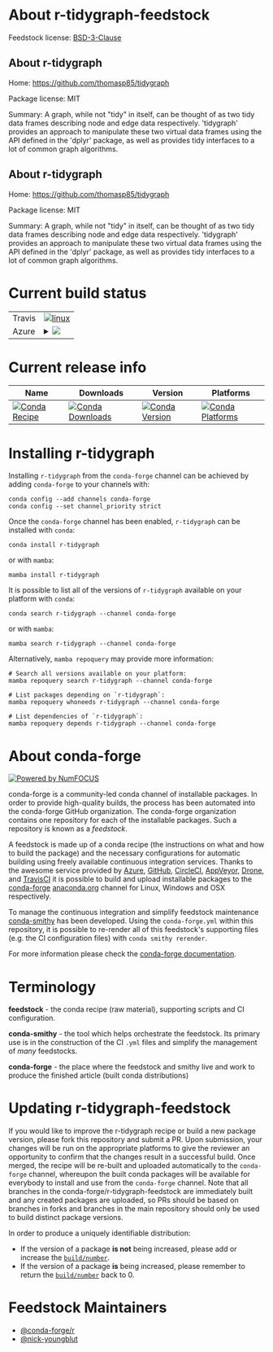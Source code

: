 About r-tidygraph-feedstock
===========================

Feedstock license: [BSD-3-Clause](https://github.com/conda-forge/r-tidygraph-feedstock/blob/main/LICENSE.txt)


About r-tidygraph
-----------------

Home: https://github.com/thomasp85/tidygraph

Package license: MIT

Summary: A graph, while not "tidy" in itself, can be thought of as two tidy data frames describing node and edge data respectively. 'tidygraph' provides an approach to manipulate these two virtual data frames using the API defined in the 'dplyr' package, as well as provides tidy interfaces to  a lot of common graph algorithms.

About r-tidygraph
-----------------

Home: https://github.com/thomasp85/tidygraph

Package license: MIT

Summary: A graph, while not "tidy" in itself, can be thought of as two tidy data frames describing node and edge data respectively. 'tidygraph' provides an approach to manipulate these two virtual data frames using the API defined in the 'dplyr' package, as well as provides tidy interfaces to  a lot of common graph algorithms.

Current build status
====================


<table><tr>
    <td>Travis</td>
    <td>
      <a href="https://app.travis-ci.com/conda-forge/r-tidygraph-feedstock">
        <img alt="linux" src="https://img.shields.io/travis/com/conda-forge/r-tidygraph-feedstock/main.svg?label=Linux">
      </a>
    </td>
  </tr>
    
  <tr>
    <td>Azure</td>
    <td>
      <details>
        <summary>
          <a href="https://dev.azure.com/conda-forge/feedstock-builds/_build/latest?definitionId=1729&branchName=main">
            <img src="https://dev.azure.com/conda-forge/feedstock-builds/_apis/build/status/r-tidygraph-feedstock?branchName=main">
          </a>
        </summary>
        <table>
          <thead><tr><th>Variant</th><th>Status</th></tr></thead>
          <tbody><tr>
              <td>linux_64_r_base4.2</td>
              <td>
                <a href="https://dev.azure.com/conda-forge/feedstock-builds/_build/latest?definitionId=1729&branchName=main">
                  <img src="https://dev.azure.com/conda-forge/feedstock-builds/_apis/build/status/r-tidygraph-feedstock?branchName=main&jobName=linux&configuration=linux%20linux_64_r_base4.2" alt="variant">
                </a>
              </td>
            </tr><tr>
              <td>linux_64_r_base4.3</td>
              <td>
                <a href="https://dev.azure.com/conda-forge/feedstock-builds/_build/latest?definitionId=1729&branchName=main">
                  <img src="https://dev.azure.com/conda-forge/feedstock-builds/_apis/build/status/r-tidygraph-feedstock?branchName=main&jobName=linux&configuration=linux%20linux_64_r_base4.3" alt="variant">
                </a>
              </td>
            </tr><tr>
              <td>linux_aarch64_r_base4.2</td>
              <td>
                <a href="https://dev.azure.com/conda-forge/feedstock-builds/_build/latest?definitionId=1729&branchName=main">
                  <img src="https://dev.azure.com/conda-forge/feedstock-builds/_apis/build/status/r-tidygraph-feedstock?branchName=main&jobName=linux&configuration=linux%20linux_aarch64_r_base4.2" alt="variant">
                </a>
              </td>
            </tr><tr>
              <td>linux_aarch64_r_base4.3</td>
              <td>
                <a href="https://dev.azure.com/conda-forge/feedstock-builds/_build/latest?definitionId=1729&branchName=main">
                  <img src="https://dev.azure.com/conda-forge/feedstock-builds/_apis/build/status/r-tidygraph-feedstock?branchName=main&jobName=linux&configuration=linux%20linux_aarch64_r_base4.3" alt="variant">
                </a>
              </td>
            </tr><tr>
              <td>linux_ppc64le_r_base4.2</td>
              <td>
                <a href="https://dev.azure.com/conda-forge/feedstock-builds/_build/latest?definitionId=1729&branchName=main">
                  <img src="https://dev.azure.com/conda-forge/feedstock-builds/_apis/build/status/r-tidygraph-feedstock?branchName=main&jobName=linux&configuration=linux%20linux_ppc64le_r_base4.2" alt="variant">
                </a>
              </td>
            </tr><tr>
              <td>linux_ppc64le_r_base4.3</td>
              <td>
                <a href="https://dev.azure.com/conda-forge/feedstock-builds/_build/latest?definitionId=1729&branchName=main">
                  <img src="https://dev.azure.com/conda-forge/feedstock-builds/_apis/build/status/r-tidygraph-feedstock?branchName=main&jobName=linux&configuration=linux%20linux_ppc64le_r_base4.3" alt="variant">
                </a>
              </td>
            </tr><tr>
              <td>osx_64_r_base4.2</td>
              <td>
                <a href="https://dev.azure.com/conda-forge/feedstock-builds/_build/latest?definitionId=1729&branchName=main">
                  <img src="https://dev.azure.com/conda-forge/feedstock-builds/_apis/build/status/r-tidygraph-feedstock?branchName=main&jobName=osx&configuration=osx%20osx_64_r_base4.2" alt="variant">
                </a>
              </td>
            </tr><tr>
              <td>osx_64_r_base4.3</td>
              <td>
                <a href="https://dev.azure.com/conda-forge/feedstock-builds/_build/latest?definitionId=1729&branchName=main">
                  <img src="https://dev.azure.com/conda-forge/feedstock-builds/_apis/build/status/r-tidygraph-feedstock?branchName=main&jobName=osx&configuration=osx%20osx_64_r_base4.3" alt="variant">
                </a>
              </td>
            </tr><tr>
              <td>osx_arm64_r_base4.2</td>
              <td>
                <a href="https://dev.azure.com/conda-forge/feedstock-builds/_build/latest?definitionId=1729&branchName=main">
                  <img src="https://dev.azure.com/conda-forge/feedstock-builds/_apis/build/status/r-tidygraph-feedstock?branchName=main&jobName=osx&configuration=osx%20osx_arm64_r_base4.2" alt="variant">
                </a>
              </td>
            </tr><tr>
              <td>osx_arm64_r_base4.3</td>
              <td>
                <a href="https://dev.azure.com/conda-forge/feedstock-builds/_build/latest?definitionId=1729&branchName=main">
                  <img src="https://dev.azure.com/conda-forge/feedstock-builds/_apis/build/status/r-tidygraph-feedstock?branchName=main&jobName=osx&configuration=osx%20osx_arm64_r_base4.3" alt="variant">
                </a>
              </td>
            </tr><tr>
              <td>win_64</td>
              <td>
                <a href="https://dev.azure.com/conda-forge/feedstock-builds/_build/latest?definitionId=1729&branchName=main">
                  <img src="https://dev.azure.com/conda-forge/feedstock-builds/_apis/build/status/r-tidygraph-feedstock?branchName=main&jobName=win&configuration=win%20win_64_" alt="variant">
                </a>
              </td>
            </tr>
          </tbody>
        </table>
      </details>
    </td>
  </tr>
</table>

Current release info
====================

| Name | Downloads | Version | Platforms |
| --- | --- | --- | --- |
| [![Conda Recipe](https://img.shields.io/badge/recipe-r--tidygraph-green.svg)](https://anaconda.org/conda-forge/r-tidygraph) | [![Conda Downloads](https://img.shields.io/conda/dn/conda-forge/r-tidygraph.svg)](https://anaconda.org/conda-forge/r-tidygraph) | [![Conda Version](https://img.shields.io/conda/vn/conda-forge/r-tidygraph.svg)](https://anaconda.org/conda-forge/r-tidygraph) | [![Conda Platforms](https://img.shields.io/conda/pn/conda-forge/r-tidygraph.svg)](https://anaconda.org/conda-forge/r-tidygraph) |

Installing r-tidygraph
======================

Installing `r-tidygraph` from the `conda-forge` channel can be achieved by adding `conda-forge` to your channels with:

```
conda config --add channels conda-forge
conda config --set channel_priority strict
```

Once the `conda-forge` channel has been enabled, `r-tidygraph` can be installed with `conda`:

```
conda install r-tidygraph
```

or with `mamba`:

```
mamba install r-tidygraph
```

It is possible to list all of the versions of `r-tidygraph` available on your platform with `conda`:

```
conda search r-tidygraph --channel conda-forge
```

or with `mamba`:

```
mamba search r-tidygraph --channel conda-forge
```

Alternatively, `mamba repoquery` may provide more information:

```
# Search all versions available on your platform:
mamba repoquery search r-tidygraph --channel conda-forge

# List packages depending on `r-tidygraph`:
mamba repoquery whoneeds r-tidygraph --channel conda-forge

# List dependencies of `r-tidygraph`:
mamba repoquery depends r-tidygraph --channel conda-forge
```


About conda-forge
=================

[![Powered by
NumFOCUS](https://img.shields.io/badge/powered%20by-NumFOCUS-orange.svg?style=flat&colorA=E1523D&colorB=007D8A)](https://numfocus.org)

conda-forge is a community-led conda channel of installable packages.
In order to provide high-quality builds, the process has been automated into the
conda-forge GitHub organization. The conda-forge organization contains one repository
for each of the installable packages. Such a repository is known as a *feedstock*.

A feedstock is made up of a conda recipe (the instructions on what and how to build
the package) and the necessary configurations for automatic building using freely
available continuous integration services. Thanks to the awesome service provided by
[Azure](https://azure.microsoft.com/en-us/services/devops/), [GitHub](https://github.com/),
[CircleCI](https://circleci.com/), [AppVeyor](https://www.appveyor.com/),
[Drone](https://cloud.drone.io/welcome), and [TravisCI](https://travis-ci.com/)
it is possible to build and upload installable packages to the
[conda-forge](https://anaconda.org/conda-forge) [anaconda.org](https://anaconda.org/)
channel for Linux, Windows and OSX respectively.

To manage the continuous integration and simplify feedstock maintenance
[conda-smithy](https://github.com/conda-forge/conda-smithy) has been developed.
Using the ``conda-forge.yml`` within this repository, it is possible to re-render all of
this feedstock's supporting files (e.g. the CI configuration files) with ``conda smithy rerender``.

For more information please check the [conda-forge documentation](https://conda-forge.org/docs/).

Terminology
===========

**feedstock** - the conda recipe (raw material), supporting scripts and CI configuration.

**conda-smithy** - the tool which helps orchestrate the feedstock.
                   Its primary use is in the construction of the CI ``.yml`` files
                   and simplify the management of *many* feedstocks.

**conda-forge** - the place where the feedstock and smithy live and work to
                  produce the finished article (built conda distributions)


Updating r-tidygraph-feedstock
==============================

If you would like to improve the r-tidygraph recipe or build a new
package version, please fork this repository and submit a PR. Upon submission,
your changes will be run on the appropriate platforms to give the reviewer an
opportunity to confirm that the changes result in a successful build. Once
merged, the recipe will be re-built and uploaded automatically to the
`conda-forge` channel, whereupon the built conda packages will be available for
everybody to install and use from the `conda-forge` channel.
Note that all branches in the conda-forge/r-tidygraph-feedstock are
immediately built and any created packages are uploaded, so PRs should be based
on branches in forks and branches in the main repository should only be used to
build distinct package versions.

In order to produce a uniquely identifiable distribution:
 * If the version of a package **is not** being increased, please add or increase
   the [``build/number``](https://docs.conda.io/projects/conda-build/en/latest/resources/define-metadata.html#build-number-and-string).
 * If the version of a package **is** being increased, please remember to return
   the [``build/number``](https://docs.conda.io/projects/conda-build/en/latest/resources/define-metadata.html#build-number-and-string)
   back to 0.

Feedstock Maintainers
=====================

* [@conda-forge/r](https://github.com/conda-forge/r/)
* [@nick-youngblut](https://github.com/nick-youngblut/)

